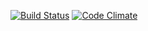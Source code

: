 [![Build Status](https://travis-ci.org/WickedMonkeySoftware/appti2ude.svg)](https://travis-ci.org/WickedMonkeySoftware/appti2ude) [![Code Climate](https://codeclimate.com/github/WickedMonkeySoftware/appti2ude/badges/gpa.svg)](https://codeclimate.com/github/WickedMonkeySoftware/appti2ude)
